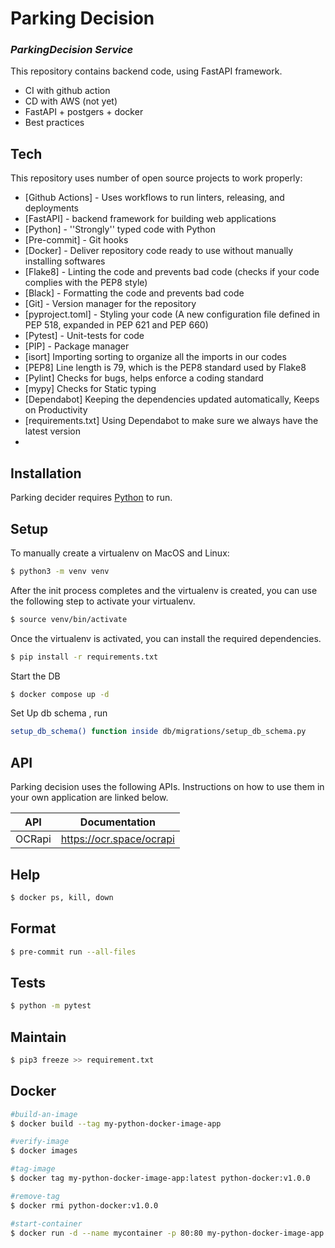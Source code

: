 # Parking Decision 
### _ParkingDecision Service_

This repository contains backend code, using FastAPI framework.

- CI with github action
- CD with AWS (not yet)
- FastAPI + postgers + docker
- Best practices

## Tech

This repository uses number of open source projects to work properly:

- [Github Actions] - Uses workflows to run linters, releasing, and deployments
- [FastAPI] - backend framework for building web applications
- [Python] - ''Strongly'' typed code with Python
- [Pre-commit] - Git hooks
- [Docker] - Deliver repository code ready to use without manually installing softwares
- [Flake8] - Linting the code and prevents bad code (checks if your code complies with the PEP8 style)
- [Black] - Formatting the code and prevents bad code
- [Git] - Version manager for the repository
- [pyproject.toml] - Styling your code (A new configuration file defined in PEP 518, expanded in PEP 621 and PEP 660)
- [Pytest] - Unit-tests for code
- [PIP] - Package manager
- [isort] Importing sorting to organize all the imports in our codes
- [PEP8] Line length is 79, which is the PEP8 standard used by Flake8
- [Pylint] Checks for bugs, helps enforce a coding standard
- [mypy] Checks for Static typing 
- [Dependabot] Keeping the dependencies updated automatically, Keeps on Productivity
- [requirements.txt] Using Dependabot to make sure we always have the latest version
- 
## Installation

Parking decider requires [Python]("https://www.python.org/downloads/") to run.

## Setup

To manually create a virtualenv on MacOS and Linux:

```sh
$ python3 -m venv venv
```

After the init process completes and the virtualenv is created, you can use the following
step to activate your virtualenv.

```sh
$ source venv/bin/activate
```

Once the virtualenv is activated, you can install the required dependencies.

```sh
$ pip install -r requirements.txt
```

Start the DB

```sh
$ docker compose up -d
```

Set Up db schema , run

```sh
setup_db_schema() function inside db/migrations/setup_db_schema.py
```

## API

Parking decision uses the following APIs.
Instructions on how to use them in your own application are linked below.

| API              | Documentation |
|------------------| ------ |
| OCRapi           | https://ocr.space/ocrapi |


## Help

```sh
$ docker ps, kill, down
```

## Format

```sh
$ pre-commit run --all-files
```

## Tests

```sh
$ python -m pytest
```

## Maintain

```sh
$ pip3 freeze >> requirement.txt
```

## Docker
```sh
#build-an-image 
$ docker build --tag my-python-docker-image-app
```
```sh
#verify-image
$ docker images
```
```sh
#tag-image 
$ docker tag my-python-docker-image-app:latest python-docker:v1.0.0
```
```sh
#remove-tag
$ docker rmi python-docker:v1.0.0
```
```sh
#start-container
$ docker run -d --name mycontainer -p 80:80 my-python-docker-image-app
```
